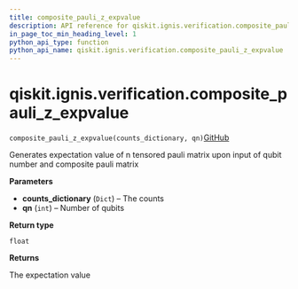 ```yaml
---
title: composite_pauli_z_expvalue
description: API reference for qiskit.ignis.verification.composite_pauli_z_expvalue
in_page_toc_min_heading_level: 1
python_api_type: function
python_api_name: qiskit.ignis.verification.composite_pauli_z_expvalue
---
```


# qiskit.ignis.verification.composite\_pauli\_z\_expvalue

<span id="qiskit.ignis.verification.composite_pauli_z_expvalue" />

`composite_pauli_z_expvalue(counts_dictionary, qn)`[GitHub](https://github.com/qiskit-community/qiskit-ignis/tree/stable/0.7/qiskit/ignis/verification/entanglement/analysis.py "view source code")

Generates expectation value of n tensored pauli matrix upon input of qubit number and composite pauli matrix

**Parameters**

*   **counts\_dictionary** (`Dict`) – The counts
*   **qn** (`int`) – Number of qubits

**Return type**

`float`

**Returns**

The expectation value


